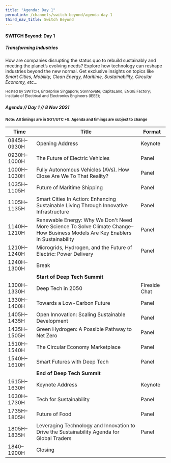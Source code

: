 ```yaml
---
title: "Agenda: Day 1"
permalink: /channels/switch-beyond/agenda-day-1
third_nav_title: Switch Beyond
---
```

#### SWITCH Beyond: Day 1
##### Transforming Industries

How are companies disrupting the status quo to rebuild sustainably and meeting the planet’s evolving needs? Explore how technology can reshape industries beyond the new normal. Get exclusive insights on topics like *Smart Cities, Mobility, Clean Energy, Maritime, Sustainability, Circular Economy, etc...*

<sub>Hosted by SWITCH, Enterprise Singapore; SGInnovate; CapitaLand; ENGIE Factory; Institute of Electrical and Electronics Engineers (IEEE); </sub>

##### Agenda // Day 1 // 8 Nov 2021

<sub>**Note: All timings are in SGT/UTC +8. Agenda and timings are subject to change**</sub>

| Time | Title | Format |
| -------- | -------- | -------- |
| 0845H–0930H     | Opening Address     | Keynote     |
| 0930H–1000H     | The Future of Electric Vehicles     | Panel     |
| 1000H–1030H     | Fully Autonomous Vehicles (AVs). How Close Are We To That Reality?     | Panel     |
| 1035H–1105H     | Future of Maritime Shipping     | Panel    |
| 1105H–1135H     | Smart Cities In Action: Enhancing Sustainable Living Through Innovative Infrastructure     | Panel   |
| 1140H–1210H     | Renewable Energy: Why We Don't Need More Science To Solve Climate Change–How Business Models Are Key Enablers In Sustainability      | Panel     |
| 1210H–1240H     | Microgrids, Hydrogen, and the Future of Electric: Power Delivery      | Panel     |
| 1240H–1300H     | Break     |     |
|      | **Start of Deep Tech Summit**     |      |
| 1300H–1330H     | Deep Tech in 2050     | Fireside Chat     |
| 1330H–1400H     | Towards a Low-Carbon Future     | Panel     |
| 1405H–1435H     | Open Innovation: Scaling Sustainable Development     | Panel     |
| 1435H–1505H     | Green Hydrogen: A Possible Pathway to Net Zero     | Panel     |
| 1510H–1540H     | The Circular Economy Marketplace     | Panel    |
| 1540H–1610H     | Smart Futures with Deep Tech     | Panel     |
|      | **End of Deep Tech Summit**     |      |
| 1615H–1630H     | Keynote Address     | Keynote     |
| 1630H–1730H     | Tech for Sustainability     | Panel     |
| 1735H–1805H     | Future of Food      | Panel     |
| 1805H–1835H     | Leveraging Technology and Innovation to Drive the Sustainability Agenda for Global Traders     | Panel     |
| 1840–1900H     | Closing     |      |